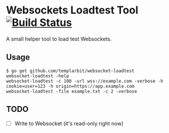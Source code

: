 # Websockets Loadtest Tool [![Build Status](https://travis-ci.org/templarbit/websocket-loadtest.svg?branch=master)](https://travis-ci.org/templarbit/websocket-loadtest)

A small helper tool to load test Websockets.

## Usage

```
$ go get github.com/templarbit/websocket-loadtest
websocket-loadtest -help
websocket-loadtest -c 100 -url wss://example.com -verbose -h cookie=user=123 -h origin=https://app.example.com
websocket-loadtest -file example.txt -c 2 -verbose
```

## TODO

  - [ ] Write to Websocket (it's read-only right now) 


